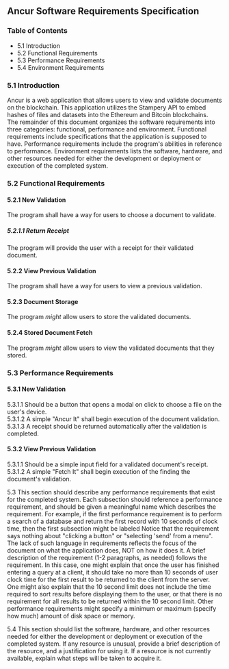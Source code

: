 ## Ancur Software Requirements Specification  

### Table of Contents
* 5.1 Introduction
* 5.2 Functional Requirements
* 5.3 Performance Requirements
* 5.4 Environment Requirements

### 5.1 Introduction  
Ancur is a web application that allows users to view and validate documents on the blockchain.
This application utilizes the Stampery API to embed hashes of files and datasets into the Ethereum and Bitcoin blockchains.   
The remainder of this document organizes the software requirements into three categories: functional, performance and environment. Functional requirements include specifications that the application is supposed to have. Performance requirements include the program's abilities in reference to performance. Environment requirements lists the software, hardware, and other resources needed for either the development or deployment or execution of the completed system.
<!-- INSERT high level UML DIAGRAM  of the system components-->

### 5.2 Functional Requirements    
#### 5.2.1 New Validation  
The program shall have a way for users to choose a document to validate.  
##### 5.2.1.1 Return Receipt  
The program will provide the user with a receipt for their validated document.  
#### 5.2.2 View Previous Validation  
The program shall have a way for users to view a previous validation.  
#### 5.2.3 Document Storage  
The program *might* allow users to store the validated documents.  
#### 5.2.4 Stored Document Fetch  
The program *might* allow users to view the validated documents that they stored.  

### 5.3 Performance Requirements  
#### 5.3.1 New Validation  
5.3.1.1 Should be a button that opens a modal on click to choose a file on the user's device.  
5.3.1.2 A simple "Ancur It" shall begin execution of the document validation.  
5.3.1.3 A receipt should be returned automatically after the validation is completed.  
#### 5.3.2 View Previous Validation  
5.3.1.1 Should be a simple input field for a validated document's receipt.  
5.3.1.2 A simple "Fetch It" shall begin execution of the finding the document's validation.  
 




5.3 This section should describe any performance requirements that exist for the completed system. Each subsection should reference a performance requirement, and should be given a meaningful name which describes the requirement. For example, if the first performance requirement is to perform a search of a database and return the first record with 10 seconds of clock time, then the first subsection might be labeled
Notice that the requirement says nothing about "clicking a button" or "selecting 'send' from a menu". The lack of such language in requirements reflects the focus of the document on what the application does, NOT on how it does it.
A brief description of the requirement (1-2 paragraphs, as needed) follows the requirement. In this case, one might explain that once the user has finished entering a query at a client, it should take no more than 10 seconds of user clock time for the first result to be returned to the client from the server. One might also explain that the 10 second limit does not include the time required to sort results before displaying them to the user, or that there is no requirement for all results to be returned within the 10 second limit. Other performance requirements might specify a minimum or maximum (specify how much) amount of disk space or memory.

5.4 This section should list the software, hardware, and other resources needed for either the development or deployment or execution of the completed system. If any resource is unusual, provide a brief description of the resource, and a justification for using it. If a resource is not currently available, explain what steps will be taken to acquire it.
